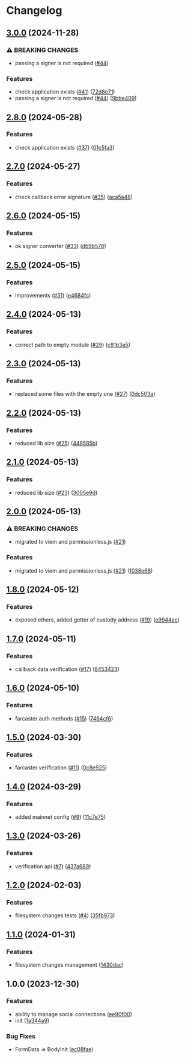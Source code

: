 # Changelog

## [3.0.0](https://github.com/DappyKit/sdk/compare/v2.8.0...v3.0.0) (2024-11-28)


### ⚠ BREAKING CHANGES

* passing a signer is not required ([#44](https://github.com/DappyKit/sdk/issues/44))

### Features

* check application exists ([#41](https://github.com/DappyKit/sdk/issues/41)) ([72d8e71](https://github.com/DappyKit/sdk/commit/72d8e71fbbb517d7ad6228fcbfb3e30127ae33fa))
* passing a signer is not required ([#44](https://github.com/DappyKit/sdk/issues/44)) ([9bbe409](https://github.com/DappyKit/sdk/commit/9bbe409125eb166a442ebcbaf5036e87006b8b8f))

## [2.8.0](https://github.com/DappyKit/sdk/compare/v2.7.0...v2.8.0) (2024-05-28)


### Features

* check application exists ([#37](https://github.com/DappyKit/sdk/issues/37)) ([01c5fa3](https://github.com/DappyKit/sdk/commit/01c5fa3b4d69ab35bb221e2951cb2dec5cf5b576))

## [2.7.0](https://github.com/DappyKit/sdk/compare/v2.6.0...v2.7.0) (2024-05-27)


### Features

* check callback error signature ([#35](https://github.com/DappyKit/sdk/issues/35)) ([aca5a48](https://github.com/DappyKit/sdk/commit/aca5a48a4e4fd4ba2898226c160d25140686ec52))

## [2.6.0](https://github.com/DappyKit/sdk/compare/v2.5.0...v2.6.0) (2024-05-15)


### Features

* ok signer converter ([#33](https://github.com/DappyKit/sdk/issues/33)) ([db9b578](https://github.com/DappyKit/sdk/commit/db9b5786d83359f4fffc08d66d860165df95d6ae))

## [2.5.0](https://github.com/DappyKit/sdk/compare/v2.4.0...v2.5.0) (2024-05-15)


### Features

* improvements ([#31](https://github.com/DappyKit/sdk/issues/31)) ([e4684fc](https://github.com/DappyKit/sdk/commit/e4684fc3a66da9d26af5bf3dc113f7844ad8c87a))

## [2.4.0](https://github.com/DappyKit/sdk/compare/v2.3.0...v2.4.0) (2024-05-13)


### Features

* correct path to empty module ([#29](https://github.com/DappyKit/sdk/issues/29)) ([c81b3a5](https://github.com/DappyKit/sdk/commit/c81b3a57b3ed8d502f05fee3f532e95f4bde1bd1))

## [2.3.0](https://github.com/DappyKit/sdk/compare/v2.2.0...v2.3.0) (2024-05-13)


### Features

* replaced some files with the empty one ([#27](https://github.com/DappyKit/sdk/issues/27)) ([0dc503a](https://github.com/DappyKit/sdk/commit/0dc503a764402cdb2895205e28bea93829e24346))

## [2.2.0](https://github.com/DappyKit/sdk/compare/v2.1.0...v2.2.0) (2024-05-13)


### Features

* reduced lib size ([#25](https://github.com/DappyKit/sdk/issues/25)) ([448585b](https://github.com/DappyKit/sdk/commit/448585bafe4f1d4fb0648835bd473402b6c5e6d2))

## [2.1.0](https://github.com/DappyKit/sdk/compare/v2.0.0...v2.1.0) (2024-05-13)


### Features

* reduced lib size ([#23](https://github.com/DappyKit/sdk/issues/23)) ([3005e9d](https://github.com/DappyKit/sdk/commit/3005e9db9b870c800dd07d870243e17cee00eea2))

## [2.0.0](https://github.com/DappyKit/sdk/compare/v1.8.0...v2.0.0) (2024-05-13)


### ⚠ BREAKING CHANGES

* migrated to viem and permissionless.js ([#21](https://github.com/DappyKit/sdk/issues/21))

### Features

* migrated to viem and permissionless.js ([#21](https://github.com/DappyKit/sdk/issues/21)) ([1038e68](https://github.com/DappyKit/sdk/commit/1038e6846ff422c534900a241a027db4db850af1))

## [1.8.0](https://github.com/DappyKit/sdk/compare/v1.7.0...v1.8.0) (2024-05-12)


### Features

* exposed ethers, added getter of custody address ([#19](https://github.com/DappyKit/sdk/issues/19)) ([e9944ec](https://github.com/DappyKit/sdk/commit/e9944ec1538c1d9b77a872c03b43dc226ce704f7))

## [1.7.0](https://github.com/DappyKit/sdk/compare/v1.6.0...v1.7.0) (2024-05-11)


### Features

* callback data verification ([#17](https://github.com/DappyKit/sdk/issues/17)) ([8453423](https://github.com/DappyKit/sdk/commit/8453423788e229eaf7e0cdaec3ca2bbb8bcbe631))

## [1.6.0](https://github.com/DappyKit/sdk/compare/v1.5.0...v1.6.0) (2024-05-10)


### Features

* farcaster auth methods ([#15](https://github.com/DappyKit/sdk/issues/15)) ([7464cf6](https://github.com/DappyKit/sdk/commit/7464cf6ea8c4cb95b7b12152bacb2853bdd0f0c8))

## [1.5.0](https://github.com/DappyKit/sdk/compare/v1.4.0...v1.5.0) (2024-03-30)


### Features

* farcaster verification ([#11](https://github.com/DappyKit/sdk/issues/11)) ([0c8e925](https://github.com/DappyKit/sdk/commit/0c8e9255c7ef5be86893611d18d7756bfb6998fd))

## [1.4.0](https://github.com/DappyKit/sdk/compare/v1.3.0...v1.4.0) (2024-03-29)


### Features

* added mainnet config ([#9](https://github.com/DappyKit/sdk/issues/9)) ([11c7e75](https://github.com/DappyKit/sdk/commit/11c7e753a0f5c1b4ff2b1426daff9fda431839ba))

## [1.3.0](https://github.com/DappyKit/sdk/compare/v1.2.0...v1.3.0) (2024-03-26)


### Features

* verification api ([#7](https://github.com/DappyKit/sdk/issues/7)) ([437a689](https://github.com/DappyKit/sdk/commit/437a68909b91afd91b9102f57c3b491a3a2017cc))

## [1.2.0](https://github.com/DappyKit/sdk/compare/v1.1.0...v1.2.0) (2024-02-03)


### Features

* filesystem changes tests ([#4](https://github.com/DappyKit/sdk/issues/4)) ([35fb973](https://github.com/DappyKit/sdk/commit/35fb973d17767ecea163220e6d4d92dba974bef9))

## [1.1.0](https://github.com/DappyKit/sdk/compare/v1.0.0...v1.1.0) (2024-01-31)


### Features

* filesystem changes management ([1430dac](https://github.com/DappyKit/sdk/commit/1430dac37d1a877f6b16071f80ae00171a55ab32))

## 1.0.0 (2023-12-30)


### Features

* ability to manage social connections ([ee90f00](https://github.com/DappyKit/sdk/commit/ee90f006d86685e3f75be128249626a700ec33a0))
* init ([1a344a9](https://github.com/DappyKit/sdk/commit/1a344a9d85579938b9a462b53d3e82f05355ac9c))


### Bug Fixes

* FormData =&gt; BodyInit ([ec08fae](https://github.com/DappyKit/sdk/commit/ec08fae1b3e426ba5c9b46b9bbd506ccc89ed3ef))
